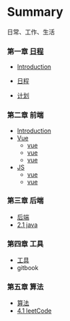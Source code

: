 # Summary

日常、工作、生活

### 第一章 [日程](source/_posts/schedule/README.md)

* [Introduction](README.md)

* [日程](source/_posts/schedule/README.md)
* [计划](source/_posts/schedule/README.md)


###  第二章 前端
* [Introduction](source/_posts/front/README.md)
* [Vue](source/_posts/front/vue/README.md)
  * [vue](source/_posts/front/README4.md)
  * [vue](source/_posts/front/README3.md)
  * [vue](source/_posts/front/README2.md)
* [JS](source/_posts/front/js/README.md)
  * [vue](source/_posts/front/README1.md)
  * [vue](source/_posts/front/README6.md)

### 第三章 后端
* [后端](source/_post/backend/README.md)
* [2.1 java](source/_posts/backend/2.java/README.md#feedback)


###  第四章 工具
* [工具](source/_posts/utils/README.md)
* gitbook


### 第五章 算法
* [算法](source/_posts/1.leetcode/README.md)
*  [4.1 leetCode](source/_posts/Algorithm/README.md#gitbook)




















